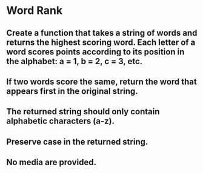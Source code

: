 # Word Rank

## Create a function that takes a string of words and returns the highest scoring word. Each letter of a word scores points according to its position in the alphabet: a = 1, b = 2, c = 3, etc.
## If two words score the same, return the word that appears first in the original string.
## The returned string should only contain alphabetic characters (a-z).
## Preserve case in the returned string.
## No media are provided.
